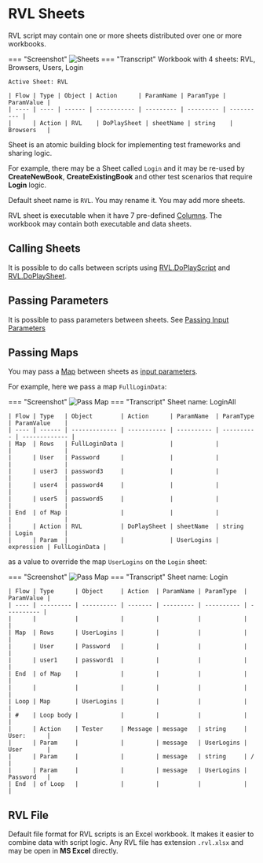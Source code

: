# RVL Sheets

RVL script may contain one or more sheets distributed over one or more workbooks.

=== "Screenshot"
    ![Sheets](./img/Sheets.png)
=== "Transcript"
    Workbook with 4 sheets: RVL, Browsers, Users, Login
    
    Active Sheet: RVL

    | Flow | Type | Object | Action      | ParamName | ParamType | ParamValue |
    | ---- | ---- | ------ | ----------- | --------- | --------- | ---------- |
    |      | Action | RVL    | DoPlaySheet | sheetName | string    | Browsers   |

Sheet is an atomic building block for implementing test frameworks and sharing logic.

For example, there may be a Sheet called `Login` and it may be re-used by **CreateNewBook**, **CreateExistingBook**  and other test scenarios that require **Login** logic.

Default sheet name is `RVL`. You may rename it. You may add more sheets.

RVL sheet is executable when it have 7 pre-defined [Columns](Columns.md). The workbook may contain both executable and data sheets.

## Calling Sheets

It is possible to do calls between scripts using [RVL.DoPlayScript](../Libraries/RVL.md#doplayscript) and [RVL.DoPlaySheet](../Libraries/RVL.md#doplaysheet).

## Passing Parameters

It is possible to pass parameters between sheets. See [Passing Input Parameters](RVL_DoPlay.md#passing-input-parameters)

## Passing Maps

You may pass a [Map](Maps.md) between sheets as  [input parameters](RVL_DoPlay.md#passing-input-parameters).

For example, here we pass a map `FullLoginData`:

=== "Screenshot"
    ![Pass Map](./img/RVL_Sheets_PassMaps1.png)
=== "Transcript"
    Sheet name: LoginAll
    
    | Flow | Type   | Object        | Action      | ParamName  | ParamType  | ParamValue    |
    | ---- | ------ | ------------- | ----------- | ---------- | ---------- | ------------- |
    | Map  | Rows   | FullLoginData |             |            |            |               |
    |      | User   | Password      |             |            |            |               |
    |      | user3  | password3     |             |            |            |               |
    |      | user4  | password4     |             |            |            |               |
    |      | user5  | password5     |             |            |            |               |
    | End  | of Map |               |             |            |            |               |
    |      | Action | RVL           | DoPlaySheet | sheetName  | string     | Login         |
    |      | Param  |               |             | UserLogins | expression | FullLoginData |

as a value to override the map `UserLogins` on the `Login` sheet:

=== "Screenshot"
    ![Pass Map](./img/RVL_Sheets_PassMaps2.png)
=== "Transcript"
    Sheet name: Login
    
    | Flow | Type      | Object     | Action  | ParamName | ParamType  | ParamValue |
    | ---- | --------- | ---------- | ------- | --------- | ---------- | ---------- |
    |      |           |            |         |           |            |            |
    | Map  | Rows      | UserLogins |         |           |            |            |
    |      | User      | Password   |         |           |            |            |
    |      | user1     | password1  |         |           |            |            |
    | End  | of Map    |            |         |           |            |            |
    |      |           |            |         |           |            |            |
    | Loop | Map       | UserLogins |         |           |            |            |
    | #    | Loop body |            |         |           |            |            |
    |      | Action    | Tester     | Message | message   | string     | User:      |
    |      | Param     |            |         | message   | UserLogins | User       |
    |      | Param     |            |         | message   | string     | /          |
    |      | Param     |            |         | message   | UserLogins | Password   |
    | End  | of Loop   |            |         |           |            |            |

## RVL File

Default file format for RVL scripts is an Excel workbook. It makes it easier to combine data with script logic. Any RVL file has extension `.rvl.xlsx` and may be open in **MS Excel** directly.
